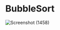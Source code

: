 # BubbleSort
![Screenshot (1458)](https://user-images.githubusercontent.com/47735998/151678171-9105f9bb-101a-4ff9-838a-2d5230bc3120.png)

